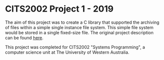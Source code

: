 # CITS2002 Project 1 - 2019

The aim of this project was to create a C library that supported the archiving of files within a simple single instance file system. This simple file system would be stored in a single fixed-size file. The original project description can be found [here](https://web.archive.org/web/20191027134326/http://teaching.csse.uwa.edu.au/units/CITS2002/projects/project2.php).

This project was completed for CITS2002 "Systems Programming", a computer science unit at The University of Western Australia.

